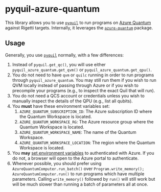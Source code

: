 # pyquil-azure-quantum

This library allows you to use [`pyquil`] to run programs on [Azure Quantum](https://azure.microsoft.com/en-us/services/quantum/) against Rigetti targets. Internally, it leverages the [`azure-quantum`] package.

## Usage

Generally, you use [`pyquil`] normally, with a few differences:

1. Instead of `pyquil.get_qc()`, you will use either `pyquil_azure_quantum.get_qvm()` or `pyquil_azure_quantum.get_qpu()`.
2. You do not need to have `qvm` or `quilc` running in order to run programs through `pyquil_azure_quantum`. You may still run them if you wish to run QVM locally instead of passing through Azure or if you wish to precompile your programs (e.g., to inspect the exact Quil that will run).
3. You do not need a QCS account or credentials unless you wish to manually inspect the details of the QPU (e.g., list all qubits).
4. You **must** have these environment variables set:
   1. `AZURE_QUANTUM_SUBSCRIPTION_ID`: The Azure subscription ID where the Quantum Workspace is located.
   2. `AZURE_QUANTUM_WORKSPACE_RG`: The Azure resource group where the Quantum Workspace is located. 
   3. `AZURE_QUANTUM_WORKSPACE_NAME`: The name of the Quantum Workspace.
   4. `AZURE_QUANTUM_WORKSPACE_LOCATION`: The region where the Quantum Workspace is located.
5. You **may** [set environment variables][azure auth] to authenticated with Azure. If you do not, a browser will open to the Azure portal to authenticate.
6. Whenever possible, you should prefer using `AzureQuantumComputer.run_batch()` over `Program.write_memory(); AzureQuantumComputer.run()` to run programs which have multiple parameters. Calling `write_memory()` followed by `run()` will still work but will be much slower than running a batch of parameters all at once.

[`azure-quantum`]: https://github.com/microsoft/qdk-python
[`pyquil`]: https://pyquil-docs.rigetti.com/en/stable/
[azure auth]: https://docs.microsoft.com/en-us/azure/quantum/optimization-authenticate-service-principal#authenticate-as-the-service-principal
